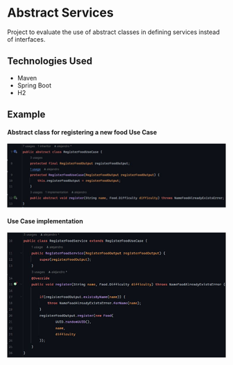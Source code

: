 # Abstract Services

Project to evaluate the use of abstract classes in defining services instead of interfaces.

## Technologies Used

- Maven
- Spring Boot
- H2

## Example

#### Abstract class for registering a new food Use Case
![RegisterFoodUseCase](img/interface.JPG)
#### Use Case implementation
![RegisterFoodService](img/implementation.JPG)